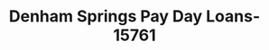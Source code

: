---
f_zip-code: 70726
f_state-code: LA
title: Denham Springs Pay Day Loans-15761
f_phone: 225-664-1805
f_city-only: Denham Springs
f_address: 2132 Florida Avenue Southwest Denham Springs
f_location-unique-id: '15761'
slug: denham-springs-pay-day-loans-15761
updated-on: '2024-05-30T13:46:58.046Z'
created-on: '2024-05-30T13:36:59.803Z'
published-on: '2024-05-30T13:54:32.469Z'
f_city-state: cms/city/denham-springs-la.md
f_company: cms/company/denham-springs-pay-day-loans.md
f_state: cms/state/louisiana.md
layout: '[payday-loan].html'
tags: payday-loan
---